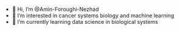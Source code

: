 - 👋 Hi, I’m @Amin-Foroughi-Nezhad
- 👀 I’m interested in cancer systems biology and machine learning
- 🌱 I’m currently learning data science in biological systems

<!---
Amin-Foroughi-Nezhad/Amin-Foroughi-Nezhad is a ✨ special ✨ repository because its `README.md` (this file) appears on your GitHub profile.
You can click the Preview link to take a look at your changes.
--->
